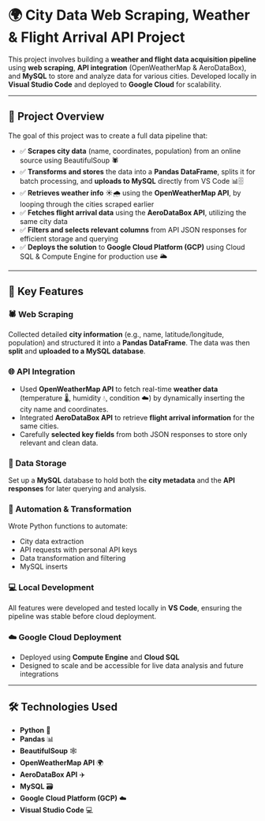 # 🌍 City Data Web Scraping, Weather & Flight Arrival API Project

This project involves building a **weather and flight data acquisition pipeline** using **web scraping**, **API integration** (OpenWeatherMap & AeroDataBox), and **MySQL** to store and analyze data for various cities. Developed locally in **Visual Studio Code** and deployed to **Google Cloud** for scalability.

---

## 🚀 Project Overview

The goal of this project was to create a full data pipeline that:

- ✅ **Scrapes city data** (name, coordinates, population) from an online source using BeautifulSoup 🕷️  
- ✅ **Transforms and stores** the data into a **Pandas DataFrame**, splits it for batch processing, and **uploads to MySQL** directly from VS Code 📊🗄️  
- ✅ **Retrieves weather info** ☀️🌧️ using the **OpenWeatherMap API**, by looping through the cities scraped earlier  
- ✅ **Fetches flight arrival data** using the **AeroDataBox API**, utilizing the same city data  
- ✅ **Filters and selects relevant columns** from API JSON responses for efficient storage and querying  
- ✅ **Deploys the solution** to **Google Cloud Platform (GCP)** using Cloud SQL & Compute Engine for production use 🌥️

---

## 🔑 Key Features

### 🕷️ Web Scraping  
Collected detailed **city information** (e.g., name, latitude/longitude, population) and structured it into a **Pandas DataFrame**. The data was then **split** and **uploaded to a MySQL database**.

### 🌐 API Integration  
- Used **OpenWeatherMap API** to fetch real-time **weather data** (temperature 🌡️, humidity 💧, condition ☁️) by dynamically inserting the city name and coordinates.  
- Integrated **AeroDataBox API** to retrieve **flight arrival information** for the same cities.  
- Carefully **selected key fields** from both JSON responses to store only relevant and clean data.

### 💾 Data Storage  
Set up a **MySQL** database to hold both the **city metadata** and the **API responses** for later querying and analysis.

### 🤖 Automation & Transformation  
Wrote Python functions to automate:
- City data extraction  
- API requests with personal API keys  
- Data transformation and filtering  
- MySQL inserts

### 💻 Local Development  
All features were developed and tested locally in **VS Code**, ensuring the pipeline was stable before cloud deployment.

### ☁️ Google Cloud Deployment  
- Deployed using **Compute Engine** and **Cloud SQL**  
- Designed to scale and be accessible for live data analysis and future integrations

---

## 🛠️ Technologies Used

- **Python** 🐍  
- **Pandas** 📊  
- **BeautifulSoup** 🕸️  
- **OpenWeatherMap API** 🌍  
- **AeroDataBox API** ✈️  
- **MySQL** 🗃️  
- **Google Cloud Platform (GCP)** ☁️  
- **Visual Studio Code** 💻  



